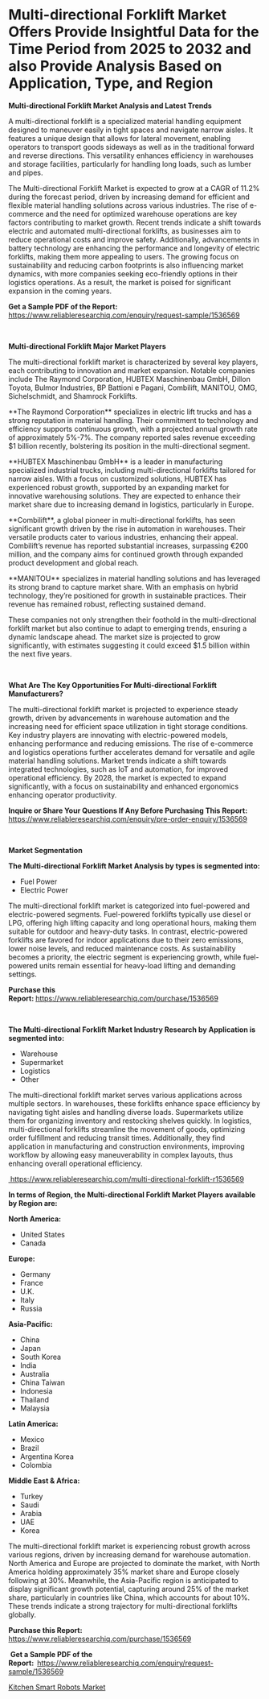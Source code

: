 <p><h1>Multi-directional Forklift Market Offers Provide Insightful Data for the Time Period from 2025 to 2032 and also Provide Analysis Based on Application, Type, and Region</h1></p><p><strong>Multi-directional Forklift Market Analysis and Latest Trends</strong></p>
<p><p>A multi-directional forklift is a specialized material handling equipment designed to maneuver easily in tight spaces and navigate narrow aisles. It features a unique design that allows for lateral movement, enabling operators to transport goods sideways as well as in the traditional forward and reverse directions. This versatility enhances efficiency in warehouses and storage facilities, particularly for handling long loads, such as lumber and pipes.</p><p>The Multi-directional Forklift Market is expected to grow at a CAGR of 11.2% during the forecast period, driven by increasing demand for efficient and flexible material handling solutions across various industries. The rise of e-commerce and the need for optimized warehouse operations are key factors contributing to market growth. Recent trends indicate a shift towards electric and automated multi-directional forklifts, as businesses aim to reduce operational costs and improve safety. Additionally, advancements in battery technology are enhancing the performance and longevity of electric forklifts, making them more appealing to users. The growing focus on sustainability and reducing carbon footprints is also influencing market dynamics, with more companies seeking eco-friendly options in their logistics operations. As a result, the market is poised for significant expansion in the coming years.</p></p>
<p><strong>Get a Sample PDF of the Report:&nbsp;</strong> <a href="https://www.reliableresearchiq.com/enquiry/request-sample/1536569?utm_campaign=2732&utm_medium=2&utm_source=Github&utm_content=ia&utm_term=11042025&utm_id=multi-directional-forklift">https://www.reliableresearchiq.com/enquiry/request-sample/1536569</a></p>
<p>&nbsp;</p>
<p><strong>Multi-directional Forklift Major Market Players</strong></p>
<p><p>The multi-directional forklift market is characterized by several key players, each contributing to innovation and market expansion. Notable companies include The Raymond Corporation, HUBTEX Maschinenbau GmbH, Dillon Toyota, Bulmor Industries, BP Battioni e Pagani, Combilift, MANITOU, OMG, Sichelschmidt, and Shamrock Forklifts.</p><p>**The Raymond Corporation** specializes in electric lift trucks and has a strong reputation in material handling. Their commitment to technology and efficiency supports continuous growth, with a projected annual growth rate of approximately 5%-7%. The company reported sales revenue exceeding $1 billion recently, bolstering its position in the multi-directional segment.</p><p>**HUBTEX Maschinenbau GmbH** is a leader in manufacturing specialized industrial trucks, including multi-directional forklifts tailored for narrow aisles. With a focus on customized solutions, HUBTEX has experienced robust growth, supported by an expanding market for innovative warehousing solutions. They are expected to enhance their market share due to increasing demand in logistics, particularly in Europe.</p><p>**Combilift**, a global pioneer in multi-directional forklifts, has seen significant growth driven by the rise in automation in warehouses. Their versatile products cater to various industries, enhancing their appeal. Combilift’s revenue has reported substantial increases, surpassing €200 million, and the company aims for continued growth through expanded product development and global reach.</p><p>**MANITOU** specializes in material handling solutions and has leveraged its strong brand to capture market share. With an emphasis on hybrid technology, they’re positioned for growth in sustainable practices. Their revenue has remained robust, reflecting sustained demand.</p><p>These companies not only strengthen their foothold in the multi-directional forklift market but also continue to adapt to emerging trends, ensuring a dynamic landscape ahead. The market size is projected to grow significantly, with estimates suggesting it could exceed $1.5 billion within the next five years.</p></p>
<p>&nbsp;</p>
<p><strong>What Are The Key Opportunities For Multi-directional Forklift Manufacturers?</strong></p>
<p><p>The multi-directional forklift market is projected to experience steady growth, driven by advancements in warehouse automation and the increasing need for efficient space utilization in tight storage conditions. Key industry players are innovating with electric-powered models, enhancing performance and reducing emissions. The rise of e-commerce and logistics operations further accelerates demand for versatile and agile material handling solutions. Market trends indicate a shift towards integrated technologies, such as IoT and automation, for improved operational efficiency. By 2028, the market is expected to expand significantly, with a focus on sustainability and enhanced ergonomics enhancing operator productivity.</p></p>
<p><strong>Inquire or Share Your Questions If Any Before Purchasing This Report:</strong> <a href="https://www.reliableresearchiq.com/enquiry/pre-order-enquiry/1536569?utm_campaign=2732&utm_medium=2&utm_source=Github&utm_content=ia&utm_term=11042025&utm_id=multi-directional-forklift">https://www.reliableresearchiq.com/enquiry/pre-order-enquiry/1536569</a></p>
<p>&nbsp;</p>
<p><strong>Market Segmentation</strong></p>
<p><strong>The Multi-directional Forklift Market Analysis by types is segmented into:</strong></p>
<p><ul><li>Fuel Power</li><li>Electric Power</li></ul></p>
<p><p>The multi-directional forklift market is categorized into fuel-powered and electric-powered segments. Fuel-powered forklifts typically use diesel or LPG, offering high lifting capacity and long operational hours, making them suitable for outdoor and heavy-duty tasks. In contrast, electric-powered forklifts are favored for indoor applications due to their zero emissions, lower noise levels, and reduced maintenance costs. As sustainability becomes a priority, the electric segment is experiencing growth, while fuel-powered units remain essential for heavy-load lifting and demanding settings.</p></p>
<p><strong>Purchase this Report:&nbsp;</strong><a href="https://www.reliableresearchiq.com/purchase/1536569?utm_campaign=2732&utm_medium=2&utm_source=Github&utm_content=ia&utm_term=11042025&utm_id=multi-directional-forklift">https://www.reliableresearchiq.com/purchase/1536569</a></p>
<p>&nbsp;</p>
<p><strong>The Multi-directional Forklift Market Industry Research by Application is segmented into:</strong></p>
<p><ul><li>Warehouse</li><li>Supermarket</li><li>Logistics</li><li>Other</li></ul></p>
<p><p>The multi-directional forklift market serves various applications across multiple sectors. In warehouses, these forklifts enhance space efficiency by navigating tight aisles and handling diverse loads. Supermarkets utilize them for organizing inventory and restocking shelves quickly. In logistics, multi-directional forklifts streamline the movement of goods, optimizing order fulfillment and reducing transit times. Additionally, they find application in manufacturing and construction environments, improving workflow by allowing easy maneuverability in complex layouts, thus enhancing overall operational efficiency.</p></p>
<p><a href="https://www.reliableresearchiq.com/multi-directional-forklift-r1536569?utm_campaign=2732&utm_medium=2&utm_source=Github&utm_content=ia&utm_term=11042025&utm_id=multi-directional-forklift">&nbsp;https://www.reliableresearchiq.com/multi-directional-forklift-r1536569</a></p>
<p><strong>In terms of Region, the Multi-directional Forklift Market Players available by Region are:</strong></p>
<p>
    <p> <strong> North America: </strong>
        <ul>
            <li>United States</li>
            <li>Canada</li>
        </ul>
        </p> 
    <p> <strong> Europe: </strong>
        <ul>
            <li>Germany</li>
            <li>France</li>
            <li>U.K.</li>
            <li>Italy</li>
            <li>Russia</li>
        </ul>
        </p> 
    <p> <strong> Asia-Pacific: </strong>
        <ul>
            <li>China</li>
            <li>Japan</li>
            <li>South Korea</li>
            <li>India</li>
            <li>Australia</li>
            <li>China Taiwan</li>
            <li>Indonesia</li>
            <li>Thailand</li>
            <li>Malaysia</li>
        </ul>
        </p> 
    <p> <strong> Latin America: </strong>
        <ul>
            <li>Mexico</li>
            <li>Brazil</li>
            <li>Argentina Korea</li>
            <li>Colombia</li>
        </ul>
        </p> 
    <p> <strong> Middle East & Africa: </strong>
        <ul>
            <li>Turkey</li>
            <li>Saudi</li>
            <li>Arabia</li>
            <li>UAE</li>
            <li>Korea</li>
        </ul>
    </p>
    </p>
<p><p>The multi-directional forklift market is experiencing robust growth across various regions, driven by increasing demand for warehouse automation. North America and Europe are projected to dominate the market, with North America holding approximately 35% market share and Europe closely following at 30%. Meanwhile, the Asia-Pacific region is anticipated to display significant growth potential, capturing around 25% of the market share, particularly in countries like China, which accounts for about 10%. These trends indicate a strong trajectory for multi-directional forklifts globally.</p></p>
<p><strong>Purchase this Report: </strong><a href="https://www.reliableresearchiq.com/purchase/1536569?utm_campaign=2732&utm_medium=2&utm_source=Github&utm_content=ia&utm_term=11042025&utm_id=multi-directional-forklift">https://www.reliableresearchiq.com/purchase/1536569</a></p>
<p>&nbsp;<strong>Get a Sample PDF of the Report:&nbsp;&nbsp;</strong><a href="https://www.reliableresearchiq.com/enquiry/request-sample/1536569?utm_campaign=2732&utm_medium=2&utm_source=Github&utm_content=ia&utm_term=11042025&utm_id=multi-directional-forklift">https://www.reliableresearchiq.com/enquiry/request-sample/1536569</a></p>
<p><strong></strong></p>
<p><p><a href="https://github.com/yodhafirorae/Market-Research-Report-List-1/blob/main/kitchen-smart-robots-market.md?utm_campaign=2732&utm_medium=2&utm_source=Github&utm_content=ia&utm_term=11042025&utm_id=multi-directional-forklift">Kitchen Smart Robots Market</a></p></p>